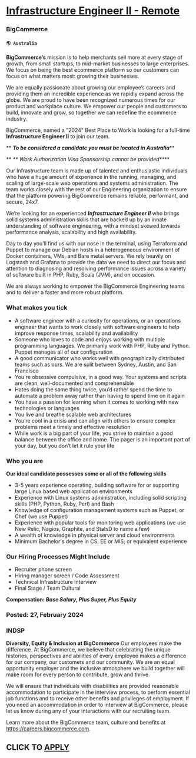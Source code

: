 # [Infrastructure Engineer II - Remote](https://www.remotewlb.com/apply/infrastructure-engineer-ii-remote-57367)  
### BigCommerce  
#### `🌎 Australia`  

**BigCommerce’s** mission is to help merchants sell more at every stage of growth, from small startups, to mid-market businesses to large enterprises. We focus on being the best ecommerce platform so our customers can focus on what matters most: growing their businesses.

We are equally passionate about growing our employee’s careers and providing them an incredible experience as we rapidly expand across the globe. We are proud to have been recognized numerous times for our product and workplace culture. We empower our people and customers to build, innovate and grow, so together we can redefine the ecommerce industry.

BigCommerce, named a "2024" Best Place to Work is looking for a full-time **Infrastructure Engineer II** to join our team.

 ** _**To be considered a candidate you must be located in Australia**_**

 ** _** Work Authorization Visa Sponsorship cannot be provided**_**

Our Infrastructure team is made up of talented and enthusiastic individuals who have a huge amount of experience in the running, managing, and scaling of large-scale web operations and systems administration. The team works closely with the rest of our Engineering organization to ensure that the platform powering BigCommerce remains reliable, performant, and secure, 24x7.

We’re looking for an experienced **_Infrastructure Engineer II_** who brings solid systems administration skills that are backed up by an innate understanding of software engineering, with a mindset skewed towards performance analysis, scalability and high availability.

Day to day you’ll find us with our nose in the terminal, using Terraform and Puppet to manage our Debian hosts in a heterogeneous environment of Docker containers, VMs, and Bare metal servers. We rely heavily on Logstash and Grafana to provide the data we need to direct our focus and attention to diagnosing and resolving performance issues across a variety of software built in PHP, Ruby, Scala (JVM), and on occasion.

We are always working to empower the BigCommerce Engineering teams and to deliver a faster and more robust platform.

### What makes you tick

  * A software engineer with a curiosity for operations, or an operations engineer that wants to work closely with software engineers to help improve response times, scalability and availability
  * Someone who loves to code and enjoys working with multiple programming languages. We primarily work with PHP, Ruby and Python. Puppet manages all of our configuration
  * A good communicator who works well with geographically distributed teams such as ours. We are split between Sydney, Austin, and San Francisco
  * You're obsessive compulsive, in a good way. Your systems and scripts are clean, well-documented and comprehensible
  * Hates doing the same thing twice, you’d rather spend the time to automate a problem away rather than having to spend time on it again
  * You have a passion for learning when it comes to working with new technologies or languages
  * You live and breathe scalable web architectures
  * You’re cool in a crisis and can align with others to ensure complex problems meet a timely and effective resolution
  * While work is a big part of your life, you strive to maintain a good balance between the office and home. The pager is an important part of your day, but you don’t let it rule your life

### Who you are

 **Our ideal candidate possesses some or all of the following skills**

  * 3-5 years experience operating, building software for or supporting large Linux based web application environments
  * Experience with Linux systems administration, including solid scripting skills (PHP, Python, Ruby, Perl) and Bash
  * Knowledge of configuration management systems such as Puppet, or Chef (we use Puppet)
  * Experience with popular tools for monitoring web applications (we use New Relic, Nagios, Graphite, and StatsD to name a few)
  * A wealth of knowledge in physical server and cloud environments
  * Minimum Bachelor's degree in CS, EE or MIS; or equivalent experience

### Our Hiring Processes Might Include

  * Recruiter phone screen
  * Hiring manager screen / Code Assessment
  * Technical Infrastructure Interview
  * Final Stage / Team Cultural

**Compensation: _Base Salary, Plus Super, Plus Equity_**

### Posted: 27, February 2024

### INDSP

 **Diversity, Equity & Inclusion at BigCommerce** Our employees make the difference. At BigCommerce, we believe that celebrating the unique histories, perspectives and abilities of every employee makes a difference for our company, our customers and our community. We are an equal opportunity employer and the inclusive atmosphere we build together will make room for every person to contribute, grow and thrive.

We will ensure that individuals with disabilities are provided reasonable accommodation to participate in the interview process, to perform essential job functions and to receive other benefits and privileges of employment. If you need an accommodation in order to interview at BigCommerce, please let us know during any of your interactions with our recruiting team.

Learn more about the BigCommerce team, culture and benefits at https://careers.bigcommerce.com.

  
## CLICK TO [APPLY](https://www.remotewlb.com/apply/infrastructure-engineer-ii-remote-57367)

